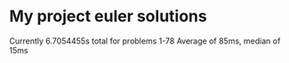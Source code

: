 # My project euler solutions
Currently 6.7054455s total for problems 1-78
Average of 85ms, median of 15ms
